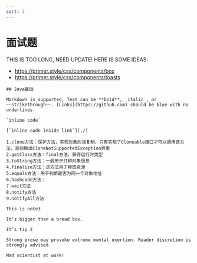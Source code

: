 ```yaml
---
sort: 2
---
```


# 面试题

THIS IS TOO LONG, NEED UPDATE! HERE IS SOME IDEAS:

- https://primer.style/css/components/box
- https://primer.style/css/components/toasts

```note
## Java基础

Markdown is supported, Text can be **bold**, _italic_, or ~~strikethrough~~. [Links](https://github.com) should be blue with no underlines

`inline code`

[`inline code inside link`](./)
```

```object有什么方法
1.clone方法：保护方法，实现对象的浅复制，只有实现了Cloneable接口才可以调用该方法，否则抛出CloneNotSupportedException异常
2.getClass方法：final方法，获得运行时类型
3.toString方法：一般用于打印对象信息
4.finalize方法：该方法用于释放资源
5.equals方法：用于判断是否为同一个对象地址
6.hashcode方法：
7.wait方法
8.notify方法
9.notifyAll方法
```

```Thread有什么方法
This is note3
```

```tip
It’s bigger than a bread box.
```

```tip
It’s tip 2
```

```warning
Strong prose may provoke extreme mental exertion. Reader discretion is strongly advised.
```

```danger
Mad scientist at work!
```
